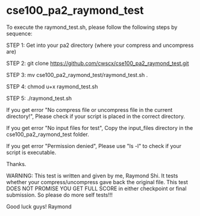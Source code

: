 # cse100_pa2_raymond_test

To execute the raymond_test.sh, please follow the following steps by sequence:

STEP 1: Get into your pa2 directory (where your compress and uncompress are)
    
STEP 2: git clone https://github.com/cwscx/cse100_pa2_raymond_test.git

STEP 3: mv cse100_pa2_raymond_test/raymond_test.sh .

STEP 4: chmod u+x raymond_test.sh

STEP 5: ./raymond_test.sh

If you get error "No compress file or uncompress file in the current directory!", Please check if your script is placed in the correct directory.

If you get error "No input files for test", Copy the input_files directory in the cse100_pa2_raymond_test folder.

If you get error "Permission denied", Please use "ls -l" to check if your script is executable.

Thanks.

WARNING: This test is written and given by me, Raymond Shi. 
It tests whether your compress/uncompress gave back the original file.
This test DOES NOT PROMISE YOU GET FULL SCORE in either checkpoint or final submission. 
So please do more self tests!!!

Good luck guys!
Raymond
